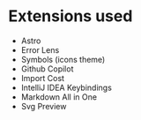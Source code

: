 # Extensions used
- Astro
- Error Lens
- Symbols (icons theme)
- Github Copilot
- Import Cost
- IntelliJ IDEA Keybindings
- Markdown All in One
- Svg Preview
